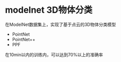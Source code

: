# modelnet 3D物体分类

在ModelNet数据集上，实现了基于点云的3D物体分类模型
* PointNet
* PointNet++
* PPF

在10min以内的训练内，可以达到70%以上的准确率
